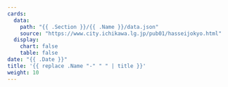 ```yaml
---
cards:
  data:
    path: "{{ .Section }}/{{ .Name }}/data.json"
    source: "https://www.city.ichikawa.lg.jp/pub01/hasseijokyo.html"
  display:
    chart: false
    table: false
date: "{{ .Date }}"
title: '{{ replace .Name "-" " " | title }}'
weight: 10
---
```

